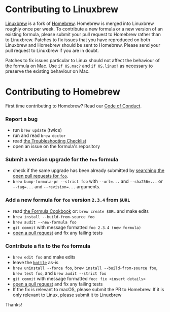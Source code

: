 # Contributing to Linuxbrew

[Linuxbrew](https://github.com/Linuxbrew/homebrew-core) is a fork of [Homebrew](https://github.com/Homebrew/homebrew-core). Homebrew is merged into Linuxbrew roughly once per week. To contribute a new formula or a new version of an existing formula, please submit your pull request to Homebrew rather than to Linuxbrew. Patches to fix issues that you have reproduced on both Linuxbrew and Homebrew should be sent to Homebrew. Please send your pull request to Linuxbrew if you are in doubt.

Patches to fix issues particular to Linux should not affect the behaviour of the formula on Mac. Use `if OS.mac?` and `if OS.linux?` as necessary to preserve the existing behaviour on Mac.

# Contributing to Homebrew

First time contributing to Homebrew? Read our [Code of Conduct](https://github.com/Homebrew/brew/blob/master/CODE_OF_CONDUCT.md#code-of-conduct).

### Report a bug

* run `brew update` (twice)
* run and read `brew doctor`
* read [the Troubleshooting Checklist](https://docs.brew.sh/Troubleshooting.html)
* open an issue on the formula's repository

### Submit a version upgrade for the `foo` formula

* check if the same upgrade has been already submitted by [searching the open pull requests for `foo`](https://github.com/Homebrew/homebrew-core/pulls?utf8=✓&q=is%3Apr+is%3Aopen+foo).
* `brew bump-formula-pr --strict foo` with `--url=...` and `--sha256=...` or `--tag=...` and `--revision=...` arguments.

### Add a new formula for `foo` version `2.3.4` from `$URL`

* read [the Formula Cookbook](https://docs.brew.sh/Formula-Cookbook.html) or: `brew create $URL` and make edits
* `brew install --build-from-source foo`
* `brew audit --new-formula foo`
* `git commit` with message formatted `foo 2.3.4 (new formula)`
* [open a pull request](https://docs.brew.sh/How-To-Open-a-Homebrew-Pull-Request.html) and fix any failing tests

### Contribute a fix to the `foo` formula

* `brew edit foo` and make edits
* leave the [`bottle`](http://www.rubydoc.info/github/Homebrew/brew/master/Formula#bottle-class_method) as-is
* `brew uninstall --force foo`, `brew install --build-from-source foo`, `brew test foo`, and `brew audit --strict foo`
* `git commit` with message formatted `foo: fix <insert details>`
* [open a pull request](https://docs.brew.sh/How-To-Open-a-Homebrew-Pull-Request.html) and fix any failing tests
* If the fix is relevant to macOS, please submit the PR to Homebrew. If it is only relevant to Linux, please submit it to Linuxbrew

Thanks!
